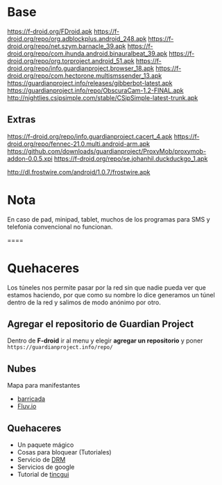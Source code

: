 # Base

https://f-droid.org/FDroid.apk
https://f-droid.org/repo/org.adblockplus.android_248.apk
https://f-droid.org/repo/net.szym.barnacle_39.apk
https://f-droid.org/repo/com.ihunda.android.binauralbeat_39.apk
https://f-droid.org/repo/org.torproject.android_51.apk
https://f-droid.org/repo/info.guardianproject.browser_18.apk
https://f-droid.org/repo/com.hectorone.multismssender_13.apk
https://guardianproject.info/releases/gibberbot-latest.apk
https://guardianproject.info/repo/ObscuraCam-1.2-FINAL.apk
http://nightlies.csipsimple.com/stable/CSipSimple-latest-trunk.apk

## Extras

https://f-droid.org/repo/info.guardianproject.cacert_4.apk
https://f-droid.org/repo/fennec-21.0.multi.android-arm.apk
https://github.com/downloads/guardianproject/ProxyMob/proxymob-addon-0.0.5.xpi
https://f-droid.org/repo/se.johanhil.duckduckgo_1.apk

http://dl.frostwire.com/android/1.0.7/frostwire.apk


# Nota

En caso de pad, minipad, tablet, muchos de los programas para SMS y telefonia convencional no funcionan.

====

# Quehaceres

Los túneles nos permite pasar por la red sin que nadie pueda ver que estamos haciendo, por que como su nombre lo 
dice generamos un túnel dentro de la red y salimos de modo anónimo por otro.

## Agregar el repositorio de **Guardian Project**

Dentro de **F-droid** ir al menu y elegir **agregar un repositorio** y poner `https://guardianproject.info/repo/`

## Nubes

Mapa para manifestantes

* [barricada](http://barricada.esfriki.com/)
* [Fluv.io](http://fluv.io/)

## Quehaceres

* Un paquete mágico
* Cosas para bloquear (Tutoriales)
 * Servicio de [DRM](http://www.defectivebydesign.org/)
 * Servicios de google
* Tutorial de [tincgui](http://tinc-vpn.org/)
